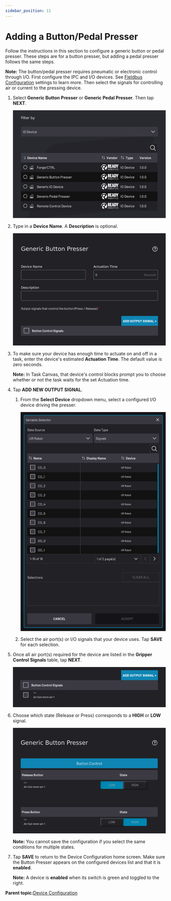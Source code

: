 ```yaml
---
sidebar_position: 11
---
```


# Adding a Button/Pedal Presser

Follow the instructions in this section to configure a generic button or pedal presser. These steps are for a button presser, but adding a pedal presser follows the same steps.

**Note:** The button/pedal presser requires pneumatic or electronic control through I/O. First configure the IPC and I/O devices. See [Fieldbus Configuration](../Settings/FieldbusConfiguration.md) settings to learn more. Then select the signals for controlling air or current to the pressing device.

1.  Select **Generic Button Presser** or **Generic Pedal Presser**. Then tap **NEXT**.

    ![](../Images/DeviceConfiguration/DeviceLibrary-Filter-IODevice.png)

2.  Type in a **Device Name**. A **Description** is optional.

    ![](../Images/DeviceConfiguration/GenericButtonPresser-Home.png)

3.  To make sure your device has enough time to actuate on and off in a task, enter the device's estimated **Actuation Time**. The default value is zero seconds.

    **Note:** In Task Canvas, that device's control blocks prompt you to choose whether or not the task waits for the set Actuation time.

4.  Tap **ADD NEW OUTPUT SIGNAL**.

    1.  From the **Select Device** dropdown menu, select a configured I/O device driving the presser.

        ![](../Images/DeviceConfiguration/VariableSelector-Robot-SelectSignals.png)

    2.  Select the air port\(s\) or I/O signals that your device uses. Tap **SAVE** for each selection.

5.  Once all air port\(s\) required for the device are listed in the **Gripper Control Signals** table, tap **NEXT**.

    ![](../Images/DeviceConfiguration/GenericButtonPresser-Home-ControlSignalsChosen.png)

6.  Choose which state \(Release or Press\) corresponds to a **HIGH** or **LOW** signal.

    ![](../Images/DeviceConfiguration/GenericButtonPresser-SignalStates.png)

    **Note:** You cannot save the configuration if you select the same conditions for multiple states.

7.  Tap **SAVE** to return to the Device Configuration home screen. Make sure the Button Presser appears on the configured devices list and that it is ​**enabled**​.

    **Note:** A device is **enabled** when its switch is green and toggled to the right.


**Parent topic:**[Device Configuration](../DeviceConfiguration/DeviceConfigurationOverview.md)

